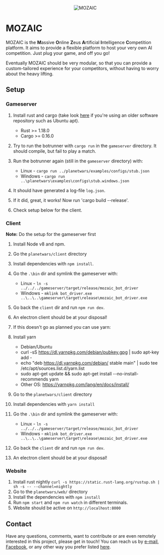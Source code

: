 <p align="center"><img src="/resources/Design%205.PNG" alt="MOZAIC"/></p>

# MOZAIC

MOZAIC is the **M**assive **O**nline **Z**eus **A**rtificial **I**ntelligence **C**ompetition platform.
It aims to provide a flexible platform to host your very own AI competition. Just plug your game, and off you go!

Eventually MOZAIC should be very modular, so that you can provide a custom-tailored experience for your competitors, without having to worry about the heavy lifting.

## Setup

### Gameserver

1. Install rust and cargo (take look [here](https://rustup.rs/) if you're using an older software repository such as Ubuntu apt).
    - Rust >= 1.18.0
    - Cargo >= 0.16.0

1. Try to run the botrunner with `cargo run` in the `gameserver` directory. It should compile, but fail to play a match.
1. Run the botrunner again (still in the `gameserver` directory) with:
    - Linux - `cargo run ../planetwars/examples/configs/stub.json`
    - Windows - `cargo run ..\planetwars\examples\configs\stub.windows.json`
1. It should have generated a log-file `log.json`.
1. If it did, great, it works! Now run 'cargo build --release'.
1. Check setup below for the client.

### Client

**Note:** Do the setup for the gameserver first

1. Install Node v8 and npm.
1. Go the `planetwars/client` directory
1. Install dependencies with `npm install`.
1. Go the `.\bin` dir and symlink the gameserver with:
    - Linux -  `ln -s ../../../gameserver/target/release/mozaic_bot_driver`
    - Windows -  `mklink bot_driver.exe ..\..\..\gameserver\target\release\mozaic_bot_driver.exe`
1. Go back the `client` dir and run `npm run dev`.
1. An electron client should be at your disposal!

1. If this doesn't go as planned you can use yarn:
1. Install yarn
    - Debian/Ubuntu
    - curl -sS https://dl.yarnpkg.com/debian/pubkey.gpg | sudo apt-key add -
    - echo "deb https://dl.yarnpkg.com/debian/ stable main" | sudo tee /etc/apt/sources.list.d/yarn.list
    - sudo apt-get update && sudo apt-get install --no-install-recommends yarn
    - Other OS: https://yarnpkg.com/lang/en/docs/install/
1. Go to the `planetwars/client` directory
1. Install dependencies with `yarn install`
1. Go the `.\bin` dir and symlink the gameserver with:
    - Linux -  `ln -s ../../../gameserver/target/release/mozaic_bot_driver`
    - Windows -  `mklink bot_driver.exe ..\..\..\gameserver\target\release\mozaic_bot_driver.exe`
1. Go back the `client` dir and run `npm run dev`.
1. An electron client should be at your disposal!

### Website

1. Install rust nightly `curl -s https://static.rust-lang.org/rustup.sh | sh -s -- --channel=nightly`
1. Go to the `planetwars/web/` directory
1. Install the dependencies with `npm install`
1. Run `npm start` and `npm run watch` in different terminals.
1. Website should be active on `http://localhost:8000`

## Contact

Have any questions, comments, want to contribute or are even remotely interested in this project, please get in touch!
You can reach us by [e-mail](mailto:bestuur@zeus.ugent.be), [Facebook](https://www.facebook.com/zeus.wpi), or any other way you prefer listed [here](https://zeus.ugent.be/about/).
